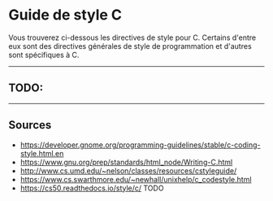 
# Guide de style C

Vous trouverez ci-dessous les directives de style pour C. Certains d'entre eux sont des directives générales de style de programmation et d'autres sont spécifiques à C.

----

## TODO:

----

## Sources

- <https://developer.gnome.org/programming-guidelines/stable/c-coding-style.html.en>
- <https://www.gnu.org/prep/standards/html_node/Writing-C.html>
- <http://www.cs.umd.edu/~nelson/classes/resources/cstyleguide/>
- <https://www.cs.swarthmore.edu/~newhall/unixhelp/c_codestyle.html>
- <https://cs50.readthedocs.io/style/c/>
TODO
